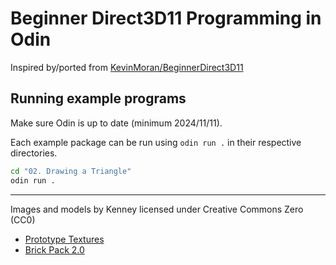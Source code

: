 # Beginner Direct3D11 Programming in Odin

Inspired by/ported from [KevinMoran/BeginnerDirect3D11](https://github.com/kevinmoran/BeginnerDirect3D11)


## Running example programs

Make sure Odin is up to date (minimum 2024/11/11).

Each example package can be run using `odin run .` in their respective directories.

```sh
cd "02. Drawing a Triangle"
odin run .
```
---

Images and models by Kenney licensed under Creative Commons Zero (CC0)
- [Prototype Textures](https://kenney.nl/assets/prototype-textures)
- [Brick Pack 2.0](https://kenney.nl/assets/brick-pack)
